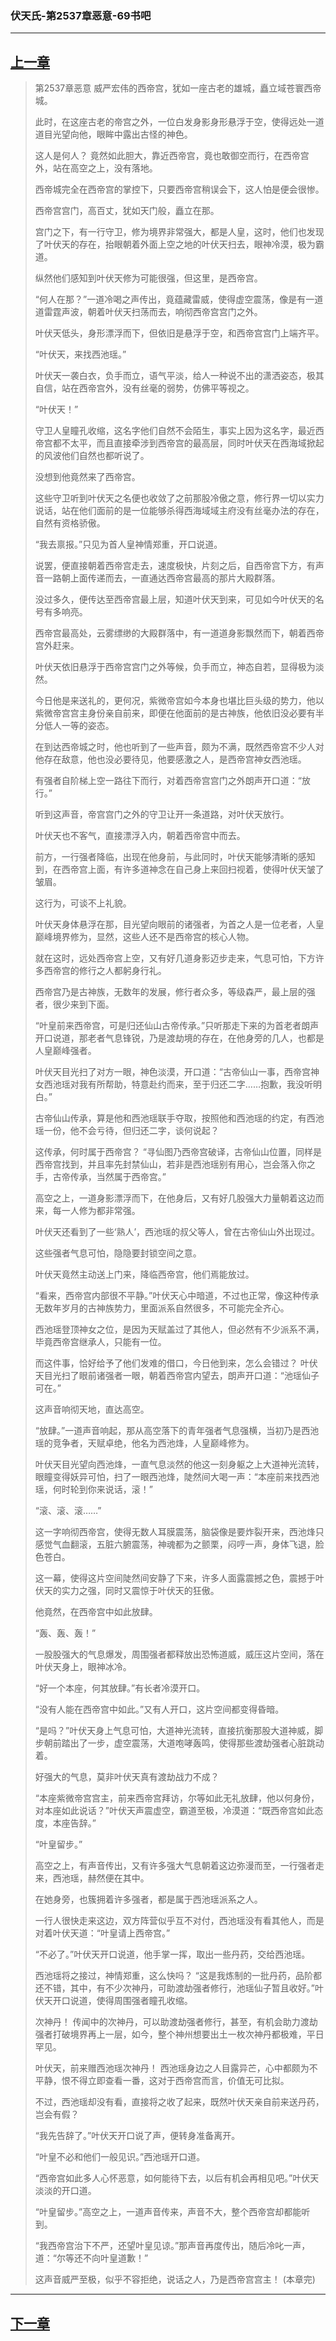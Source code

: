 ### 伏天氏-第2537章恶意-69书吧

--------
[上一章](./09f24f61e6c152a60dce5d9594ae1090.md)
--------


>
>
>
>第2537章恶意
>威严宏伟的西帝宫，犹如一座古老的雄城，矗立域苍寰西帝城。
>
>此时，在这座古老的帝宫之外，一位白发身影身形悬浮于空，使得远处一道道目光望向他，眼眸中露出古怪的神色。
>
>这人是何人？
>竟然如此胆大，靠近西帝宫，竟也敢御空而行，在西帝宫外，站在高空之上，没有落地。
>
>西帝城完全在西帝宫的掌控下，只要西帝宫稍误会下，这人怕是便会很惨。
>
>西帝宫宫门，高百丈，犹如天门般，矗立在那。
>
>宫门之下，有一行守卫，修为境界非常强大，都是人皇，这时，他们也发现了叶伏天的存在，抬眼朝着外面上空之地的叶伏天扫去，眼神冷漠，极为霸道。
>
>纵然他们感知到叶伏天修为可能很强，但这里，是西帝宫。
>
>“何人在那？”一道冷喝之声传出，竟蕴藏雷威，使得虚空震荡，像是有一道道雷霆声波，朝着叶伏天扫荡而去，响彻西帝宫宫门之外。
>
>叶伏天低头，身形漂浮而下，但依旧是悬浮于空，和西帝宫宫门上端齐平。
>
>“叶伏天，来找西池瑶。”
>
>叶伏天一袭白衣，负手而立，语气平淡，给人一种说不出的潇洒姿态，极其自信，站在西帝宫外，没有丝毫的弱势，仿佛平等视之。
>
>“叶伏天！”
>
>守卫人皇瞳孔收缩，这名字他们自然不会陌生，事实上因为这名字，最近西帝宫都不太平，而且直接牵涉到西帝宫的最高层，同时叶伏天在西海域掀起的风波他们自然也都听说了。
>
>没想到他竟然来了西帝宫。
>
>这些守卫听到叶伏天之名便也收敛了之前那股冷傲之意，修行界一切以实力说话，站在他们面前的是一位能够杀得西海域域主府没有丝毫办法的存在，自然有资格骄傲。
>
>“我去禀报。”只见为首人皇神情郑重，开口说道。
>
>说罢，便直接朝着西帝宫走去，速度极快，片刻之后，自西帝宫下方，有声音一路朝上面传递而去，一直通达西帝宫最高的那片大殿群落。
>
>没过多久，便传达至西帝宫最上层，知道叶伏天到来，可见如今叶伏天的名号有多响亮。
>
>西帝宫最高处，云雾缥缈的大殿群落中，有一道道身影飘然而下，朝着西帝宫外赶来。
>
>叶伏天依旧悬浮于西帝宫宫门之外等候，负手而立，神态自若，显得极为淡然。
>
>今日他是来送礼的，更何况，紫微帝宫如今本身也堪比巨头级的势力，他以紫微帝宫宫主身份亲自前来，即便在他面前的是古神族，他依旧没必要有半分低人一等的姿态。
>
>在到达西帝城之时，他也听到了一些声音，颇为不满，既然西帝宫不少人对他存在敌意，他也没必要待见，他要感激之人，是西帝宫神女西池瑶。
>
>有强者自阶梯上空一路往下而行，对着西帝宫宫门之外朗声开口道：“放行。”
>
>听到这声音，帝宫宫门之外的守卫让开一条道路，对叶伏天放行。
>
>叶伏天也不客气，直接漂浮入内，朝着西帝宫中而去。
>
>前方，一行强者降临，出现在他身前，与此同时，叶伏天能够清晰的感知到，在西帝宫上面，有许多道神念在自己身上来回扫视着，使得叶伏天皱了皱眉。
>
>这行为，可谈不上礼貌。
>
>叶伏天身体悬浮在那，目光望向眼前的诸强者，为首之人是一位老者，人皇巅峰境界修为，显然，这些人还不是西帝宫的核心人物。
>
>就在这时，远处西帝宫上空，又有好几道身影迈步走来，气息可怕，下方许多西帝宫的修行之人都躬身行礼。
>
>西帝宫乃是古神族，无数年的发展，修行者众多，等级森严，最上层的强者，很少来到下面。
>
>“叶皇前来西帝宫，可是归还仙山古帝传承。”只听那走下来的为首老者朗声开口说道，那老者气息锋锐，乃是渡劫境的存在，在他身旁的几人，也都是人皇巅峰强者。
>
>叶伏天目光扫了对方一眼，神色淡漠，开口道：“古帝仙山一事，西帝宫神女西池瑶对我有所帮助，特意赴约而来，至于归还二字……抱歉，我没听明白。”
>
>古帝仙山传承，算是他和西池瑶联手夺取，按照他和西池瑶的约定，有西池瑶一份，他不会亏待，但归还二字，谈何说起？
>
>这传承，何时属于西帝宫？
>“寻仙图乃西帝宫破译，古帝仙山位置，同样是西帝宫找到，并且率先封禁仙山，若非是西池瑶别有用心，岂会落入你之手，古帝传承，当然属于西帝宫。”
>
>高空之上，一道身影漂浮而下，在他身后，又有好几股强大力量朝着这边而来，每一人修为都非常强。
>
>叶伏天还看到了一些‘熟人’，西池瑶的叔父等人，曾在古帝仙山外出现过。
>
>这些强者气息可怕，隐隐要封锁空间之意。
>
>叶伏天竟然主动送上门来，降临西帝宫，他们焉能放过。
>
>“看来，西帝宫内部很不平静。”叶伏天心中暗道，不过也正常，像这种传承无数年岁月的古神族势力，里面派系自然很多，不可能完全齐心。
>
>西池瑶登顶神女之位，是因为天赋盖过了其他人，但必然有不少派系不满，毕竟西帝宫继承人，只能有一位。
>
>而这件事，恰好给予了他们发难的借口，今日他到来，怎么会错过？
>叶伏天目光扫了眼前诸强者一眼，朝着西帝宫内望去，朗声开口道：“池瑶仙子可在。”
>
>这声音响彻天地，直达高空。
>
>“放肆。”一道声音响起，那从高空落下的青年强者气息强横，当初乃是西池瑶的竞争者，天赋卓绝，他名为西池烽，人皇巅峰修为。
>
>叶伏天目光望向西池烽，一直气息淡然的他这一刻身躯之上大道神光流转，眼瞳变得妖异可怕，扫了一眼西池烽，陡然间大喝一声：“本座前来找西池瑶，何时轮到你来说话，滚！”
>
>“滚、滚、滚……”
>
>这一字响彻西帝宫，使得无数人耳膜震荡，脑袋像是要炸裂开来，西池烽只感觉气血翻滚，五脏六腑震荡，神魂都为之颤栗，闷哼一声，身体飞退，脸色苍白。
>
>这一幕，使得这片空间陡然间安静了下来，许多人面露震撼之色，震撼于叶伏天的实力之强，同时又震惊于叶伏天的狂傲。
>
>他竟然，在西帝宫中如此放肆。
>
>“轰、轰、轰！”
>
>一股股强大的气息爆发，周围强者都释放出恐怖道威，威压这片空间，落在叶伏天身上，眼神冰冷。
>
>“好一个本座，何其放肆。”有长者冷漠开口。
>
>“没有人能在西帝宫中如此。”又有人开口，这片空间都变得昏暗。
>
>“是吗？”叶伏天身上气息可怕，大道神光流转，直接抗衡那股大道神威，脚步朝前踏出了一步，虚空震荡，大道咆哮轰鸣，使得那些渡劫强者心脏跳动着。
>
>好强大的气息，莫非叶伏天真有渡劫战力不成？
>
>“本座紫微帝宫宫主，前来西帝宫拜访，尔等如此无礼放肆，他以何身份，对本座如此说话？”叶伏天声震虚空，霸道至极，冷漠道：“既西帝宫如此态度，本座告辞。”
>
>“叶皇留步。”
>
>高空之上，有声音传出，又有许多强大气息朝着这边弥漫而至，一行强者走来，西池瑶，赫然便在其中。
>
>在她身旁，也簇拥着许多强者，都是属于西池瑶派系之人。
>
>一行人很快走来这边，双方阵营似乎互不对付，西池瑶没有看其他人，而是对着叶伏天道：“叶皇请上西帝宫。”
>
>“不必了。”叶伏天开口说道，他手掌一挥，取出一些丹药，交给西池瑶。
>
>西池瑶将之接过，神情郑重，这么快吗？
>“这是我炼制的一批丹药，品阶都还不错，其中，有不少次神丹，可助渡劫强者修行，池瑶仙子暂且收好。”叶伏天开口说道，使得周围强者瞳孔收缩。
>
>次神丹！
>传闻中的次神丹，可以助渡劫强者修行，甚至，有机会助力渡劫强者打破境界再上一层，如今，整个神州想要出土一枚次神丹都极难，平日罕见。
>
>叶伏天，前来赠西池瑶次神丹！
>西池瑶身边之人目露异芒，心中都颇为不平静，恨不得立即查看一番，这对于西帝宫而言，价值无可比拟。
>
>不过，西池瑶却没有看，直接将之收了起来，既然叶伏天亲自前来送丹药，岂会有假？
>
>“我先告辞了。”叶伏天开口说了声，便转身准备离开。
>
>“叶皇不必和他们一般见识。”西池瑶开口道。
>
>“西帝宫如此多人心怀恶意，如何能待下去，以后有机会再相见吧。”叶伏天淡淡的开口道。
>
>“叶皇留步。”高空之上，一道声音传来，声音不大，整个西帝宫却都能听到。
>
>“我西帝宫治下不严，还望叶皇见谅。”那声音再度传出，随后冷叱一声，道：“尔等还不向叶皇道歉！”
>
>这声音威严至极，似乎不容拒绝，说话之人，乃是西帝宫宫主！
>(本章完)
>
>

--------
[下一章](./88a26068882003a9853460d6bb6b34e9.md)
--------
